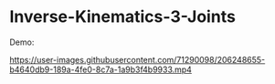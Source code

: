 # Inverse-Kinematics-3-Joints



Demo:

https://user-images.githubusercontent.com/71290098/206248655-b4640db9-189a-4fe0-8c7a-1a9b3f4b9933.mp4

